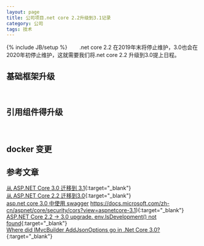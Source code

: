 ```yaml
---
layout: page
title: 公司项目.net core 2.2升级到3.1记录
category: 公司
tags: 技术
---
```

{% include JB/setup %}
&#160; &#160; &#160; &#160;.net core 2.2 在2019年末将停止维护，3.0也会在2020年初停止维护，这就需要我们将.net core 2.2 升级到3.0提上日程。

## 基础框架升级
&#160; &#160; &#160; &#160;

## 引用组件得升级
　　
## docker 变更

## 参考文章
[从 ASP.NET Core 3.0 迁移到 3.1](https://docs.microsoft.com/zh-cn/aspnet/core/migration/30-to-31?view=aspnetcore-3.1&tabs=visual-studio){:target="_blank"}  
[从 ASP.NET Core 2.2 迁移到3.0](https://docs.microsoft.com/zh-cn/aspnet/core/migration/22-to-30?view=aspnetcore-3.1&tabs=visual-studio){:target="_blank"}  
[asp.net core 3.0 中使用 swagger](https://www.cnblogs.com/weihanli/p/ues-swagger-in-aspnetcore3_0.html)
https://docs.microsoft.com/zh-cn/aspnet/core/security/cors?view=aspnetcore-3.1){:target="_blank"}   
[ASP.NET Core 2.2 -> 3.0 upgrade. env.IsDevelopment() not found](https://stackoverflow.com/questions/58070476/asp-net-core-2-2-3-0-upgrade-env-isdevelopment-not-found){:target="_blank"}  
[Where did IMvcBuilder AddJsonOptions go in .Net Core 3.0?](https://stackoverflow.com/questions/55666826/where-did-imvcbuilder-addjsonoptions-go-in-net-core-3-0){:target="_blank"}  